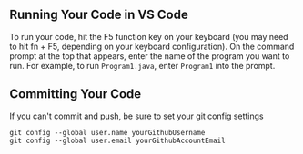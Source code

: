 ## Running Your Code in VS Code
To run your code, hit the F5 function key on your keyboard (you may need to hit fn + F5, depending on your keyboard configuration).  On the command prompt at the top that appears, enter the name of the program you want to run. For example, to run `Program1.java`, enter `Program1` into the prompt. 


## Committing Your Code
If you can't commit and push, be sure to set your git config settings
```
git config --global user.name yourGithubUsername
git config --global user.email yourGithubAccountEmail
```

